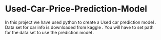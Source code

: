 # Used-Car-Price-Prediction-Model
In this project we have used python to create a Used car prediction model . Data set for car info is downloaded from  kaggle .
You will have to set path for the data set to use the prediction model .
